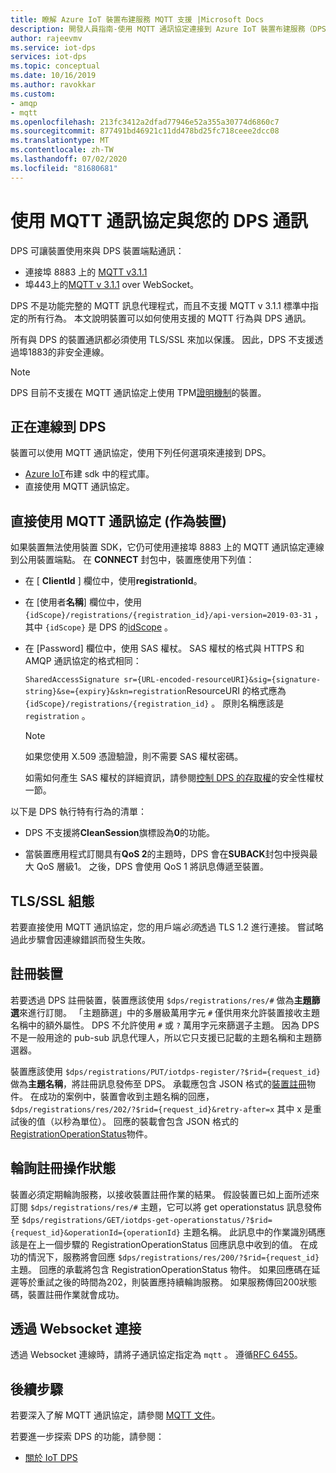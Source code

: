 ```yaml
---
title: 瞭解 Azure IoT 裝置布建服務 MQTT 支援 |Microsoft Docs
description: 開發人員指南-使用 MQTT 通訊協定連接到 Azure IoT 裝置布建服務（DPS）裝置面向端點的裝置支援。
author: rajeevmv
ms.service: iot-dps
services: iot-dps
ms.topic: conceptual
ms.date: 10/16/2019
ms.author: ravokkar
ms.custom:
- amqp
- mqtt
ms.openlocfilehash: 213fc3412a2dfad77946e52a355a30774d6860c7
ms.sourcegitcommit: 877491bd46921c11dd478bd25fc718ceee2dcc08
ms.translationtype: MT
ms.contentlocale: zh-TW
ms.lasthandoff: 07/02/2020
ms.locfileid: "81680681"
---
```

# <a name="communicate-with-your-dps-using-the-mqtt-protocol"></a>使用 MQTT 通訊協定與您的 DPS 通訊

DPS 可讓裝置使用來與 DPS 裝置端點通訊：

* 連接埠 8883 上的 [MQTT v3.1.1](https://mqtt.org/)
* 埠443上的[MQTT v 3.1.1](http://docs.oasis-open.org/mqtt/mqtt/v3.1.1/os/mqtt-v3.1.1-os.html#_Toc398718127) over WebSocket。

DPS 不是功能完整的 MQTT 訊息代理程式，而且不支援 MQTT v 3.1.1 標準中指定的所有行為。 本文說明裝置可以如何使用支援的 MQTT 行為與 DPS 通訊。

所有與 DPS 的裝置通訊都必須使用 TLS/SSL 來加以保護。 因此，DPS 不支援透過埠1883的非安全連線。

 > [!NOTE] 
 > DPS 目前不支援在 MQTT 通訊協定上使用 TPM[證明機制](https://docs.microsoft.com/azure/iot-dps/concepts-device#attestation-mechanism)的裝置。

## <a name="connecting-to-dps"></a>正在連線到 DPS

裝置可以使用 MQTT 通訊協定，使用下列任何選項來連接到 DPS。

* [Azure IoT](https://docs.microsoft.com/azure/iot-hub/iot-hub-devguide-sdks#microsoft-azure-provisioning-sdks)布建 sdk 中的程式庫。
* 直接使用 MQTT 通訊協定。

## <a name="using-the-mqtt-protocol-directly-as-a-device"></a>直接使用 MQTT 通訊協定 (作為裝置)

如果裝置無法使用裝置 SDK，它仍可使用連接埠 8883 上的 MQTT 通訊協定連線到公用裝置端點。 在 **CONNECT** 封包中，裝置應使用下列值：

* 在 [ **ClientId** ] 欄位中，使用**registrationId**。

* 在 [使用者**名稱**] 欄位中，使用 `{idScope}/registrations/{registration_id}/api-version=2019-03-31` ，其中 `{idScope}` 是 DPS 的[idScope](https://docs.microsoft.com/azure/iot-dps/concepts-device#id-scope) 。

* 在 [Password] 欄位中，使用 SAS 權杖。 SAS 權杖的格式與 HTTPS 和 AMQP 通訊協定的格式相同：

  `SharedAccessSignature sr={URL-encoded-resourceURI}&sig={signature-string}&se={expiry}&skn=registration`ResourceURI 的格式應為 `{idScope}/registrations/{registration_id}` 。 原則名稱應該是 `registration` 。

  > [!NOTE]
  > 如果您使用 X.509 憑證驗證，則不需要 SAS 權杖密碼。

  如需如何產生 SAS 權杖的詳細資訊，請參閱[控制 DPS 的存取權](how-to-control-access.md#security-tokens)的安全性權杖一節。

以下是 DPS 執行特有行為的清單：

 * DPS 不支援將**CleanSession**旗標設為**0**的功能。

 * 當裝置應用程式訂閱具有**QoS 2**的主題時，DPS 會在**SUBACK**封包中授與最大 QoS 層級1。 之後，DPS 會使用 QoS 1 將訊息傳遞至裝置。

## <a name="tlsssl-configuration"></a>TLS/SSL 組態

若要直接使用 MQTT 通訊協定，您的用戶端*必須*透過 TLS 1.2 進行連接。 嘗試略過此步驟會因連線錯誤而發生失敗。


## <a name="registering-a-device"></a>註冊裝置

若要透過 DPS 註冊裝置，裝置應該使用 `$dps/registrations/res/#` 做為**主題篩選**來進行訂閱。 「主題篩選」中的多層級萬用字元 `#` 僅供用來允許裝置接收主題名稱中的額外屬性。 DPS 不允許使用 `#` 或 `?` 萬用字元來篩選子主題。 因為 DPS 不是一般用途的 pub-sub 訊息代理人，所以它只支援已記載的主題名稱和主題篩選器。

裝置應該使用 `$dps/registrations/PUT/iotdps-register/?$rid={request_id}` 做為**主題名稱**，將註冊訊息發佈至 DPS。 承載應包含 JSON 格式的[裝置註冊](https://docs.microsoft.com/rest/api/iot-dps/runtimeregistration/registerdevice#deviceregistration)物件。
在成功的案例中，裝置會收到主題名稱的回應， `$dps/registrations/res/202/?$rid={request_id}&retry-after=x` 其中 x 是重試後的值（以秒為單位）。 回應的裝載會包含 JSON 格式的[RegistrationOperationStatus](https://docs.microsoft.com/rest/api/iot-dps/runtimeregistration/registerdevice#registrationoperationstatus)物件。

## <a name="polling-for-registration-operation-status"></a>輪詢註冊操作狀態

裝置必須定期輪詢服務，以接收裝置註冊作業的結果。 假設裝置已如上面所述來訂閱 `$dps/registrations/res/#` 主題，它可以將 get operationstatus 訊息發佈至 `$dps/registrations/GET/iotdps-get-operationstatus/?$rid={request_id}&operationId={operationId}` 主題名稱。 此訊息中的作業識別碼應該是在上一個步驟的 RegistrationOperationStatus 回應訊息中收到的值。 在成功的情況下，服務將會回應 `$dps/registrations/res/200/?$rid={request_id}` 主題。 回應的承載將包含 RegistrationOperationStatus 物件。 如果回應碼在延遲等於重試之後的時間為202，則裝置應持續輪詢服務。 如果服務傳回200狀態碼，裝置註冊作業就會成功。

## <a name="connecting-over-websocket"></a>透過 Websocket 連接
透過 Websocket 連線時，請將子通訊協定指定為 `mqtt` 。 遵循[RFC 6455](https://tools.ietf.org/html/rfc6455)。

## <a name="next-steps"></a>後續步驟

若要深入了解 MQTT 通訊協定，請參閱 [MQTT 文件](https://mqtt.org/documentation)。

若要進一步探索 DPS 的功能，請參閱：

* [關於 IoT DPS](about-iot-dps.md)

